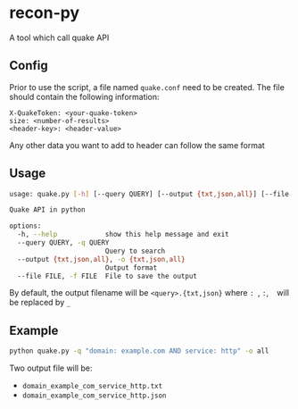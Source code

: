 # recon-py


A tool which call quake API

## Config

Prior to use the script, a file named `quake.conf` need to be created.
The file should contain the following information:

```text
X-QuakeToken: <your-quake-token>
size: <number-of-results>
<header-key>: <header-value>
```

Any other data you want to add to header can follow the same format

## Usage

```bash
usage: quake.py [-h] [--query QUERY] [--output {txt,json,all}] [--file FILE]

Quake API in python

options:
  -h, --help            show this help message and exit
  --query QUERY, -q QUERY
                        Query to search
  --output {txt,json,all}, -o {txt,json,all}
                        Output format
  --file FILE, -f FILE  File to save the output
```

By default, the output filename will be `<query>.{txt,json}` where `: `, `:`, ` ` will be replaced by `_`

## Example

```bash
python quake.py -q "domain: example.com AND service: http" -o all
```

Two output file will be:
- `domain_example_com_service_http.txt`
- `domain_example_com_service_http.json`
